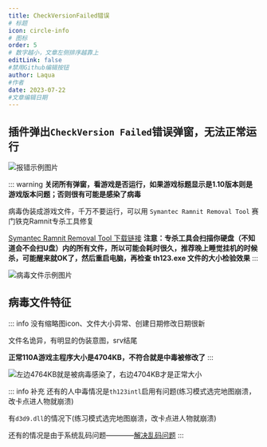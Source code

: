 ```yaml
---
title: CheckVersionFailed错误
# 标题
icon: circle-info
# 图标
order: 5
# 数字越小，文章左侧排序越靠上
editLink: false
#禁用Github编辑按钮
author: Laqua
#作者
date: 2023-07-22
#文章编辑日期
---
```



## **插件弹出```CheckVersion Failed```错误弹窗，无法正常运行**


![报错示例图片](https://bu.dusays.com/2023/08/20/64e214492841a.png)

::: warning
**关闭所有弹窗，看游戏是否运行，如果游戏标题显示是1.10版本则是游戏版本问题；否则很有可能是感染了病毒**

病毒伪装成游戏文件，千万不要运行，可以用 ```Symantec Ramnit Removal Tool``` 赛门铁克Ramnit专杀工具修复 

[Symantec Ramnit Removal Tool 下载链接](https://pan.baidu.com/s/1D8d4eSvuIRnba0x3202aAQ?pwd=xukd)
**注意：专杀工具会扫描你硬盘（不知道会不会扫U盘）内的所有文件，所以可能会耗时很久，推荐晚上睡觉挂机的时候杀，可能醒来就OK了，然后重启电脑，再检查 th123.exe 文件的大小检验效果**
:::



![病毒文件示例图片](https://bu.dusays.com/2023/08/20/64e214549ddf7.png)

## **病毒文件特征**

::: info
没有缩略图icon、文件大小异常、创建日期修改日期很新

文件名诡异，有明显的伪装意图，srv结尾

**正常110A游戏主程序大小是4704KB，不符合就是中毒被修改了**
:::

![左边4764KB就是被病毒感染了，右边4704KB才是正常大小](https://bu.dusays.com/2023/08/20/64e21469d5b5d.png)


::: info 补充
还有的人中毒情况是```th123intl```启用有问题(练习模式选完地图崩溃，改卡点进人物就崩溃)

有```d3d9.dll```的情况下(练习模式选完地图崩溃，改卡点进人物就崩溃)

还有的情况是由于系统乱码问题————[解决乱码问题](EncodingError.md)
:::


